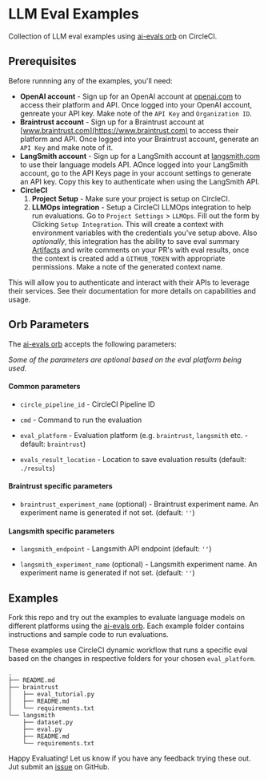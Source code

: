 # LLM Eval Examples

Collection of LLM eval examples using [ai-evals orb](https://circleci.com/developer/orbs/orb/circleci/ai-evals) on CircleCI.

## Prerequisites

Before runnning any of the examples, you'll need:

- **OpenAI account** - Sign up for an OpenAI account at [openai.com](https://openai.com) to access their platform and API. Once logged into your OpenAI account, genreate your API key. Make note of the `API Key` and `Organization ID`.
- **Braintrust account** - Sign up for a Braintrust account at [www.braintrust.com](https://www.braintrust.com) to access their platform and API. Once logged into your Braintrust account, generate an `API Key` and make note of it.
- **LangSmith account** -  Sign up for a LangSmith account at [langsmith.com](https://langsmith.com) to use their language models API. AOnce logged into your LangSmith account, go to the API Keys page in your account settings to generate an API key. Copy this key to authenticate when using the LangSmith API.
- **CircleCI**
  1. **Project Setup** - Make sure your project is setup on CircleCI.
  2. **LLMOps integration** - Setup a CircleCI LLMOps integration to help run evaluations. Go to `Project Settings` > `LLMOps`. Fill out the form by Clicking `Setup Integration`. This will create a context with environment variables with the credentials you've setup above. Also _optionally_, this integration has the ability to save eval summary [Artifacts](https://circleci.com/docs/artifacts/)  and write comments on your PR's with eval results, once the context is created add a `GITHUB_TOKEN` with appropriate permissions. Make a note of the generated context name.

This will allow you to authenticate and interact with their APIs to leverage their services. See their documentation for more details on capabilities and usage.

## Orb Parameters

The [ai-evals orb](https://github.com/circleci-public/ai-evals-orb) accepts the following parameters:

_Some of the parameters are optional based on the eval platform being used._

#### Common parameters

- `circle_pipeline_id` - CircleCI Pipeline ID

- `cmd` - Command to run the evaluation

- `eval_platform` - Evaluation platform (e.g. `braintrust`, `langsmith` etc. - default: `braintrust`)

- `evals_result_location` - Location to save evaluation results (default: `./results`)

#### Braintrust specific parameters

- `braintrust_experiment_name` (optional) - Braintrust experiment name. An experiment name is generated if not set. (default: `''`)

#### Langsmith specific parameters

- `langsmith_endpoint` - Langsmith API endpoint (default: `''`)

- `langsmith_experiment_name` (optional) - Langsmith experiment name. An experiment name is generated if not set. (default: `''`)


## Examples

Fork this repo and try out the examples to evaluate language models on different platforms using the [ai-evals orb](https://circleci.com/developer/orbs/orb/circleci/ai-evals). Each example folder contains instructions and sample code to run evaluations.

These examples use CircleCI dynamic workflow that runs a specific eval based on the changes in respective folders for your chosen `eval_platform`.

```shell
.
├── README.md
├── braintrust
│   ├── eval_tutorial.py
│   ├── README.md 
│   └── requirements.txt
└── langsmith
    ├── dataset.py
    ├── eval.py
    ├── README.md
    └── requirements.txt
```

Happy Evaluating! Let us know if you have any feedback trying these out. Jut submit an [issue](https://github.com/CircleCI-Public/llm-eval-examples/issues) on GitHub.

